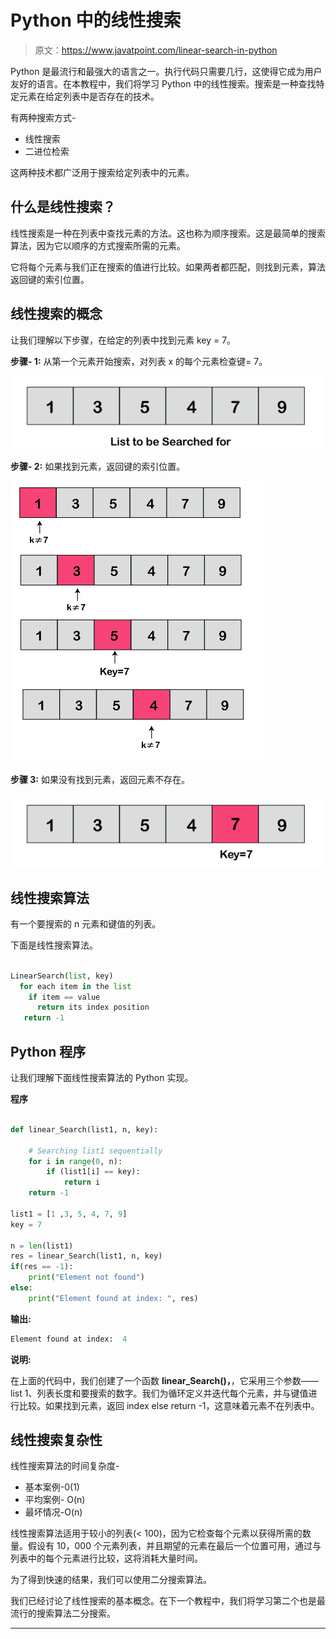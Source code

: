 # Python 中的线性搜索

> 原文：<https://www.javatpoint.com/linear-search-in-python>

Python 是最流行和最强大的语言之一。执行代码只需要几行，这使得它成为用户友好的语言。在本教程中，我们将学习 Python 中的线性搜索。搜索是一种查找特定元素在给定列表中是否存在的技术。

有两种搜索方式-

*   线性搜索
*   二进位检索

这两种技术都广泛用于搜索给定列表中的元素。

## 什么是线性搜索？

线性搜索是一种在列表中查找元素的方法。这也称为顺序搜索。这是最简单的搜索算法，因为它以顺序的方式搜索所需的元素。

它将每个元素与我们正在搜索的值进行比较。如果两者都匹配，则找到元素，算法返回键的索引位置。

## 线性搜索的概念

让我们理解以下步骤，在给定的列表中找到元素 key = 7。

**步骤- 1:** 从第一个元素开始搜索，对列表 x 的每个元素检查键= 7。

![Linear Search in Python](img/9b84deb16792e2bea4fb12edb5e6f5f4.png)

**步骤- 2:** 如果找到元素，返回键的索引位置。

![Linear Search in Python](img/ccb7706f7cf80b60c7169229992221bf.png)

**步骤 3:** 如果没有找到元素，返回元素不存在。

![Linear Search in Python](img/8a1b6af2796cc510cd3edd6a1d9d6f5e.png)

## 线性搜索算法

有一个要搜索的 n 元素和键值的列表。

下面是线性搜索算法。

```py

LinearSearch(list, key)
  for each item in the list
    if item == value
      return its index position
   return -1

```

## Python 程序

让我们理解下面线性搜索算法的 Python 实现。

**程序**

```py

def linear_Search(list1, n, key):

    # Searching list1 sequentially
    for i in range(0, n):
        if (list1[i] == key):
            return i
    return -1

list1 = [1 ,3, 5, 4, 7, 9]
key = 7

n = len(list1)
res = linear_Search(list1, n, key)
if(res == -1):
    print("Element not found")
else:
    print("Element found at index: ", res)

```

**输出:**

```py
Element found at index:  4

```

**说明:**

在上面的代码中，我们创建了一个函数 **linear_Search()，**，它采用三个参数——list 1、列表长度和要搜索的数字。我们为循环定义并迭代每个元素，并与键值进行比较。如果找到元素，返回 index else return -1，这意味着元素不在列表中。

## 线性搜索复杂性

线性搜索算法的时间复杂度-

*   基本案例-0(1)
*   平均案例- O(n)
*   最坏情况-O(n)

线性搜索算法适用于较小的列表(< 100)，因为它检查每个元素以获得所需的数量。假设有 10，000 个元素列表，并且期望的元素在最后一个位置可用，通过与列表中的每个元素进行比较，这将消耗大量时间。

为了得到快速的结果，我们可以使用二分搜索算法。

我们已经讨论了线性搜索的基本概念。在下一个教程中，我们将学习第二个也是最流行的搜索算法二分搜索。

* * *